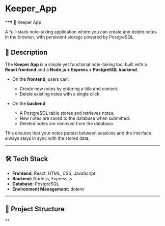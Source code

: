 
# Keeper_App
**# 📝 Keeper App

A full-stack note-taking application where you can create and delete notes in the browser, with persistent storage powered by PostgreSQL.

## 📖 Description

The **Keeper App** is a simple yet functional note-taking tool built with a **React frontend** and a **Node.js + Express + PostgreSQL backend**.

- On the **frontend**, users can:
  - Create new notes by entering a title and content.
  - Delete existing notes with a single click.
  
- On the **backend**:
  - A PostgreSQL table stores and retrieves notes.
  - New notes are saved to the database when submitted.
  - Deleted notes are removed from the database.

This ensures that your notes persist between sessions and the interface always stays in sync with the stored data.

---

## 🛠 Tech Stack

- **Frontend:** React, HTML, CSS, JavaScript
- **Backend:** Node.js, Express.js
- **Database:** PostgreSQL
- **Environment Management:** dotenv

---

## 📂 Project Structure

**
